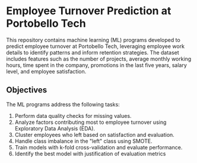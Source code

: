 # Employee Turnover Prediction at Portobello Tech

This repository contains machine learning (ML) programs developed to predict employee turnover at Portobello Tech, leveraging employee work details to identify patterns and inform retention strategies. The dataset includes features such as the number of projects, average monthly working hours, time spent in the company, promotions in the last five years, salary level, and employee satisfaction.

## Objectives

The ML programs address the following tasks:
1. Perform data quality checks for missing values.
2. Analyze factors contributing most to employee turnover using Exploratory Data Analysis (EDA).
3. Cluster employees who left based on satisfaction and evaluation.
4. Handle class imbalance in the "left" class using SMOTE.
5. Train models with k-fold cross-validation and evaluate performance.
6. Identify the best model with justification of evaluation metrics






